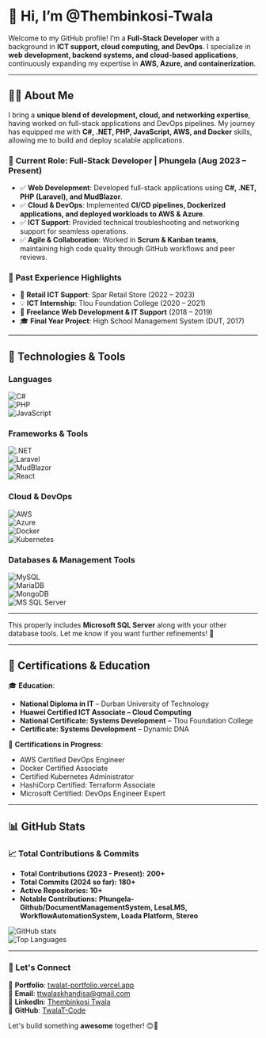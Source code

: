 # 👋 Hi, I’m @Thembinkosi-Twala  

Welcome to my GitHub profile! I’m a **Full-Stack Developer** with a background in **ICT support, cloud computing, and DevOps**. I specialize in **web development, backend systems, and cloud-based applications**, continuously expanding my expertise in **AWS, Azure, and containerization**.  

---

## 👨‍💻 About Me  

I bring a **unique blend of development, cloud, and networking expertise**, having worked on full-stack applications and DevOps pipelines. My journey has equipped me with **C#, .NET, PHP, JavaScript, AWS, and Docker** skills, allowing me to build and deploy scalable applications.  

### 🔹 **Current Role:** Full-Stack Developer | Phungela (Aug 2023 – Present)  
- ✅ **Web Development**: Developed full-stack applications using **C#, .NET, PHP (Laravel), and MudBlazor**.  
- ✅ **Cloud & DevOps**: Implemented **CI/CD pipelines, Dockerized applications, and deployed workloads to AWS & Azure**.  
- ✅ **ICT Support**: Provided technical troubleshooting and networking support for seamless operations.  
- ✅ **Agile & Collaboration**: Worked in **Scrum & Kanban teams**, maintaining high code quality through GitHub workflows and peer reviews.  

### 🎯 **Past Experience Highlights**  
- 🏬 **Retail ICT Support**: Spar Retail Store (2022 – 2023)  
- 💡 **ICT Internship**: Tlou Foundation College (2020 – 2021)  
- 🔧 **Freelance Web Development & IT Support** (2018 – 2019)  
- 🎓 **Final Year Project**: High School Management System (DUT, 2017)  

---

## 🔧 Technologies & Tools  

### **Languages**  
![C#](https://img.shields.io/badge/C%23-239120?style=flat-square&logo=c-sharp&logoColor=white)  
![PHP](https://img.shields.io/badge/PHP-777BB4?style=flat-square&logo=php&logoColor=white)  
![JavaScript](https://img.shields.io/badge/JavaScript-F7DF1E?style=flat-square&logo=javascript&logoColor=black)  

### **Frameworks & Tools**  
![.NET](https://img.shields.io/badge/.NET-512BD4?style=flat-square&logo=dotnet&logoColor=white)  
![Laravel](https://img.shields.io/badge/Laravel-FF2D20?style=flat-square&logo=laravel&logoColor=white)  
![MudBlazor](https://img.shields.io/badge/MudBlazor-593D88?style=flat-square&logo=dotnet&logoColor=white)  
![React](https://img.shields.io/badge/React-61DAFB?style=flat-square&logo=react&logoColor=black)  

### **Cloud & DevOps**  
![AWS](https://img.shields.io/badge/AWS-232F3E?style=flat-square&logo=amazon-aws&logoColor=white)  
![Azure](https://img.shields.io/badge/Azure-0078D4?style=flat-square&logo=microsoft-azure&logoColor=white)  
![Docker](https://img.shields.io/badge/Docker-2496ED?style=flat-square&logo=docker&logoColor=white)  
![Kubernetes](https://img.shields.io/badge/Kubernetes-326CE5?style=flat-square&logo=kubernetes&logoColor=white)  

### **Databases & Management Tools**  
![MySQL](https://img.shields.io/badge/MySQL-4479A1?style=flat-square&logo=mysql&logoColor=white)  
![MariaDB](https://img.shields.io/badge/MariaDB-003545?style=flat-square&logo=mariadb&logoColor=white)  
![MongoDB](https://img.shields.io/badge/MongoDB-47A248?style=flat-square&logo=mongodb&logoColor=white)  
![MS SQL Server](https://img.shields.io/badge/MS%20SQL%20Server-CC2927?style=flat-square&logo=microsoft-sql-server&logoColor=white)  

---

This properly includes **Microsoft SQL Server** along with your other database tools. Let me know if you want further refinements! 🚀  

---

## 📜 Certifications & Education  

🎓 **Education**:  
- **National Diploma in IT** – Durban University of Technology  
- **Huawei Certified ICT Associate – Cloud Computing**  
- **National Certificate: Systems Development** – Tlou Foundation College  
- **Certificate: Systems Development** – Dynamic DNA  

📜 **Certifications in Progress**:  
- AWS Certified DevOps Engineer  
- Docker Certified Associate  
- Certified Kubernetes Administrator  
- HashiCorp Certified: Terraform Associate  
- Microsoft Certified: DevOps Engineer Expert  

---

## 📊 GitHub Stats  

### 📈 Total Contributions & Commits  
- **Total Contributions (2023 - Present):** **200+**  
- **Total Commits (2024 so far):** **180+**  
- **Active Repositories:** **10+**  
- **Notable Contributions:** **Phungela-Github/DocumentManagementSystem, LesaLMS, WorkflowAutomationSystem, Loada Platform, Stereo**  

![GitHub stats](https://github-readme-stats.vercel.app/api?username=Thembinkosi-Twala&show_icons=true&theme=radical)  
![Top Languages](https://github-readme-stats.vercel.app/api/top-langs/?username=Thembinkosi-Twala&layout=compact&theme=radical)  

---

### 📌 Let's Connect  

💼 **Portfolio**: [twalat-portfolio.vercel.app](https://twalat-portfolio.vercel.app)  
📧 **Email**: [ttwalaskhandisa@gmail.com](mailto:ttwalaskhandisa@gmail.com)  
🔗 **LinkedIn**: [Thembinkosi Twala](https://www.linkedin.com/in/thembinkosi-twala-601228102/)  
🚀 **GitHub**: [TwalaT-Code](https://github.com/TwalaT-Code)  

Let's build something **awesome** together! 😊🚀 
